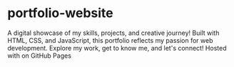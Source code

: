 # portfolio-website
A digital showcase of my skills, projects, and creative journey! Built with HTML, CSS, and JavaScript, this portfolio reflects my passion for web development. Explore my work, get to know me, and let's connect! Hosted with  on GitHub Pages
